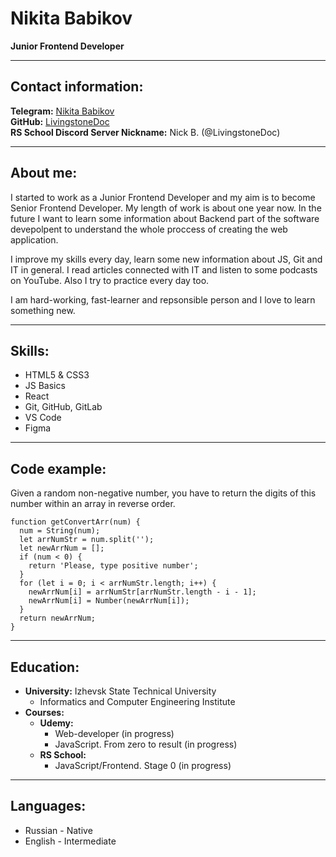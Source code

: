 # Nikita Babikov
**Junior Frontend Developer**

---

## Contact information:
**Telegram:** [Nikita Babikov](https://t.me/atlankitt)\
**GitHub:** [LivingstoneDoc](https://github.com/LivingstoneDoc)\
**RS School Discord Server Nickname:** Nick B. (@LivingstoneDoc)

---

## About me:
I started to work as a Junior Frontend Developer and my aim is to become Senior Frontend Developer.
My length of work is about one year now. In the future I want to learn some information about Backend part of the software devepolpent to understand the whole proccess of creating the web application.

I improve my skills every day, learn some new information about JS, Git and IT in general. I read articles connected with IT and listen to some podcasts on YouTube. Also I try to practice every day too.

I am hard-working, fast-learner and repsonsible person and I love to learn something new.

---

## Skills:
- HTML5 & CSS3
- JS Basics
- React
- Git, GitHub, GitLab
- VS Code
- Figma

---

## Code example:
Given a random non-negative number, you have to return the digits of this number within an array in reverse order.
```
function getConvertArr(num) {
  num = String(num);
  let arrNumStr = num.split('');
  let newArrNum = [];
  if (num < 0) {
    return 'Please, type positive number';
  }
  for (let i = 0; i < arrNumStr.length; i++) {
    newArrNum[i] = arrNumStr[arrNumStr.length - i - 1];
    newArrNum[i] = Number(newArrNum[i]);
  }
  return newArrNum;
}
```
---

## Education:
- **University:** Izhevsk State Technical University
    - Informatics and Computer Engineering Institute
- **Courses:**
    - **Udemy:** 
        - Web-developer (in progress)
        - JavaScript. From zero to result (in progress)
    - **RS School:**
        - JavaScript/Frontend. Stage 0 (in progress)

---

## Languages:
- Russian - Native
- English - Intermediate